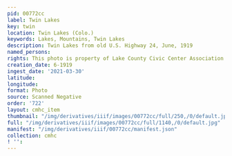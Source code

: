 ```yaml
---
pid: 00772cc
label: Twin Lakes
key: twin
location: Twin Lakes (Colo.)
keywords: Lakes, Mountains, Twin Lakes
description: Twin Lakes from old U.S. Highway 24, June, 1919
named_persons: 
rights: This photo is property of Lake County Civic Center Association.
creation_date: 6-1919
ingest_date: '2021-03-30'
latitude: 
longitude: 
format: Photo
source: Scanned Negative
order: '722'
layout: cmhc_item
thumbnail: "/img/derivatives/iiif/images/00772cc/full/250,/0/default.jpg"
full: "/img/derivatives/iiif/images/00772cc/full/1140,/0/default.jpg"
manifest: "/img/derivatives/iiif/00772cc/manifest.json"
collection: cmhc
! '': 
---
```

